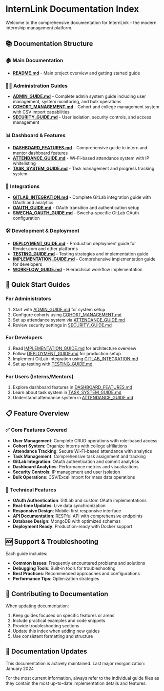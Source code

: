 # InternLink Documentation Index

Welcome to the comprehensive documentation for InternLink - the modern internship management platform.

## 📚 Documentation Structure

### 🏠 Main Documentation
- **[README.md](../README.md)** - Main project overview and getting started guide

### 👨‍💼 Administration Guides
- **[ADMIN_GUIDE.md](./ADMIN_GUIDE.md)** - Complete admin system guide including user management, system monitoring, and bulk operations
- **[COHORT_MANAGEMENT.md](./COHORT_MANAGEMENT.md)** - Cohort and college management system with CSV import capabilities
- **[SECURITY_GUIDE.md](./SECURITY_GUIDE.md)** - User isolation, security controls, and access management

### 📊 Dashboard & Features
- **[DASHBOARD_FEATURES.md](./DASHBOARD_FEATURES.md)** - Comprehensive guide to intern and mentor dashboard features
- **[ATTENDANCE_GUIDE.md](./ATTENDANCE_GUIDE.md)** - Wi-Fi-based attendance system with IP whitelisting
- **[TASK_SYSTEM_GUIDE.md](./TASK_SYSTEM_GUIDE.md)** - Task management and progress tracking system

### 🔗 Integrations
- **[GITLAB_INTEGRATION.md](./GITLAB_INTEGRATION.md)** - Complete GitLab integration guide with OAuth and analytics
- **[OAUTH_GUIDE.md](./OAUTH_GUIDE.md)** - OAuth transition and authentication setup
- **[SWECHA_OAUTH_GUIDE.md](./SWECHA_OAUTH_GUIDE.md)** - Swecha-specific GitLab OAuth configuration

### 🛠️ Development & Deployment
- **[DEPLOYMENT_GUIDE.md](./DEPLOYMENT_GUIDE.md)** - Production deployment guide for Render.com and other platforms
- **[TESTING_GUIDE.md](./TESTING_GUIDE.md)** - Testing strategies and implementation guide
- **[IMPLEMENTATION_GUIDE.md](./IMPLEMENTATION_GUIDE.md)** - Comprehensive implementation guide for developers
- **[WORKFLOW_GUIDE.md](./WORKFLOW_GUIDE.md)** - Hierarchical workflow implementation

## 🚀 Quick Start Guides

### For Administrators
1. Start with [ADMIN_GUIDE.md](./ADMIN_GUIDE.md) for system setup
2. Configure cohorts using [COHORT_MANAGEMENT.md](./COHORT_MANAGEMENT.md)
3. Set up attendance system via [ATTENDANCE_GUIDE.md](./ATTENDANCE_GUIDE.md)
4. Review security settings in [SECURITY_GUIDE.md](./SECURITY_GUIDE.md)

### For Developers
1. Read [IMPLEMENTATION_GUIDE.md](./IMPLEMENTATION_GUIDE.md) for architecture overview
2. Follow [DEPLOYMENT_GUIDE.md](./DEPLOYMENT_GUIDE.md) for production setup
3. Implement GitLab integration using [GITLAB_INTEGRATION.md](./GITLAB_INTEGRATION.md)
4. Set up testing with [TESTING_GUIDE.md](./TESTING_GUIDE.md)

### For Users (Interns/Mentors)
1. Explore dashboard features in [DASHBOARD_FEATURES.md](./DASHBOARD_FEATURES.md)
2. Learn about task system in [TASK_SYSTEM_GUIDE.md](./TASK_SYSTEM_GUIDE.md)
3. Understand attendance system in [ATTENDANCE_GUIDE.md](./ATTENDANCE_GUIDE.md)

## 📋 Feature Overview

### ✅ Core Features Covered
- **User Management**: Complete CRUD operations with role-based access
- **Cohort System**: Organize interns with college affiliations
- **Attendance Tracking**: Secure Wi-Fi-based attendance with analytics
- **Task Management**: Comprehensive task assignment and tracking
- **GitLab Integration**: OAuth authentication and commit analytics
- **Dashboard Analytics**: Performance metrics and visualizations
- **Security Controls**: IP management and user isolation
- **Bulk Operations**: CSV/Excel import for mass data operations

### 🔧 Technical Features
- **OAuth Authentication**: GitLab and custom OAuth implementations
- **Real-time Updates**: Live data synchronization
- **Responsive Design**: Mobile-first responsive interface
- **API Documentation**: RESTful API with comprehensive endpoints
- **Database Design**: MongoDB with optimized schemas
- **Deployment Ready**: Production-ready with Docker support

## 🆘 Support & Troubleshooting

Each guide includes:
- **Common Issues**: Frequently encountered problems and solutions
- **Debugging Tools**: Built-in tools for troubleshooting
- **Best Practices**: Recommended approaches and configurations
- **Performance Tips**: Optimization strategies

## 📝 Contributing to Documentation

When updating documentation:
1. Keep guides focused on specific features or areas
2. Include practical examples and code snippets
3. Provide troubleshooting sections
4. Update this index when adding new guides
5. Use consistent formatting and structure

## 🔄 Documentation Updates

This documentation is actively maintained. Last major reorganization: January 2024

For the most current information, always refer to the individual guide files as they contain the most up-to-date implementation details and features.